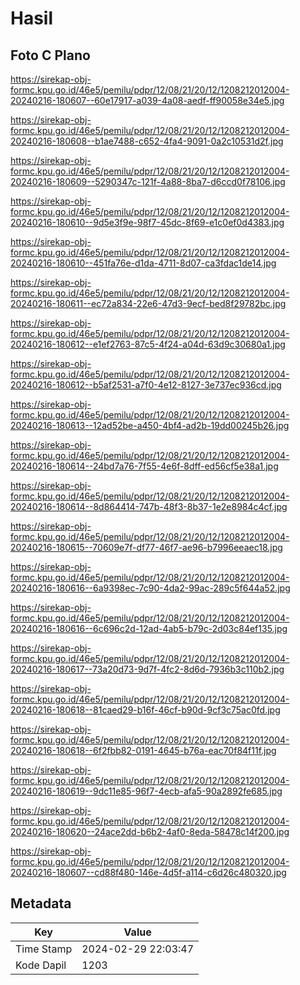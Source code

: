 # Hasil

## Foto C Plano

https://sirekap-obj-formc.kpu.go.id/46e5/pemilu/pdpr/12/08/21/20/12/1208212012004-20240216-180607--60e17917-a039-4a08-aedf-ff90058e34e5.jpg

https://sirekap-obj-formc.kpu.go.id/46e5/pemilu/pdpr/12/08/21/20/12/1208212012004-20240216-180608--b1ae7488-c652-4fa4-9091-0a2c10531d2f.jpg

https://sirekap-obj-formc.kpu.go.id/46e5/pemilu/pdpr/12/08/21/20/12/1208212012004-20240216-180609--5290347c-121f-4a88-8ba7-d6ccd0f78106.jpg

https://sirekap-obj-formc.kpu.go.id/46e5/pemilu/pdpr/12/08/21/20/12/1208212012004-20240216-180610--9d5e3f9e-98f7-45dc-8f69-e1c0ef0d4383.jpg

https://sirekap-obj-formc.kpu.go.id/46e5/pemilu/pdpr/12/08/21/20/12/1208212012004-20240216-180610--451fa76e-d1da-4711-8d07-ca3fdac1de14.jpg

https://sirekap-obj-formc.kpu.go.id/46e5/pemilu/pdpr/12/08/21/20/12/1208212012004-20240216-180611--ec72a834-22e6-47d3-9ecf-bed8f29782bc.jpg

https://sirekap-obj-formc.kpu.go.id/46e5/pemilu/pdpr/12/08/21/20/12/1208212012004-20240216-180612--e1ef2763-87c5-4f24-a04d-63d9c30680a1.jpg

https://sirekap-obj-formc.kpu.go.id/46e5/pemilu/pdpr/12/08/21/20/12/1208212012004-20240216-180612--b5af2531-a7f0-4e12-8127-3e737ec936cd.jpg

https://sirekap-obj-formc.kpu.go.id/46e5/pemilu/pdpr/12/08/21/20/12/1208212012004-20240216-180613--12ad52be-a450-4bf4-ad2b-19dd00245b26.jpg

https://sirekap-obj-formc.kpu.go.id/46e5/pemilu/pdpr/12/08/21/20/12/1208212012004-20240216-180614--24bd7a76-7f55-4e6f-8dff-ed56cf5e38a1.jpg

https://sirekap-obj-formc.kpu.go.id/46e5/pemilu/pdpr/12/08/21/20/12/1208212012004-20240216-180614--8d864414-747b-48f3-8b37-1e2e8984c4cf.jpg

https://sirekap-obj-formc.kpu.go.id/46e5/pemilu/pdpr/12/08/21/20/12/1208212012004-20240216-180615--70609e7f-df77-46f7-ae96-b7996eeaec18.jpg

https://sirekap-obj-formc.kpu.go.id/46e5/pemilu/pdpr/12/08/21/20/12/1208212012004-20240216-180616--6a9398ec-7c90-4da2-99ac-289c5f644a52.jpg

https://sirekap-obj-formc.kpu.go.id/46e5/pemilu/pdpr/12/08/21/20/12/1208212012004-20240216-180616--6c696c2d-12ad-4ab5-b79c-2d03c84ef135.jpg

https://sirekap-obj-formc.kpu.go.id/46e5/pemilu/pdpr/12/08/21/20/12/1208212012004-20240216-180617--73a20d73-9d7f-4fc2-8d6d-7936b3c110b2.jpg

https://sirekap-obj-formc.kpu.go.id/46e5/pemilu/pdpr/12/08/21/20/12/1208212012004-20240216-180618--81caed29-b16f-46cf-b90d-9cf3c75ac0fd.jpg

https://sirekap-obj-formc.kpu.go.id/46e5/pemilu/pdpr/12/08/21/20/12/1208212012004-20240216-180618--6f2fbb82-0191-4645-b76a-eac70f84f11f.jpg

https://sirekap-obj-formc.kpu.go.id/46e5/pemilu/pdpr/12/08/21/20/12/1208212012004-20240216-180619--9dc11e85-96f7-4ecb-afa5-90a2892fe685.jpg

https://sirekap-obj-formc.kpu.go.id/46e5/pemilu/pdpr/12/08/21/20/12/1208212012004-20240216-180620--24ace2dd-b6b2-4af0-8eda-58478c14f200.jpg

https://sirekap-obj-formc.kpu.go.id/46e5/pemilu/pdpr/12/08/21/20/12/1208212012004-20240216-180607--cd88f480-146e-4d5f-a114-c6d26c480320.jpg


## Metadata

| Key        | Value               |
| ---------- | ------------------- |
| Time Stamp | 2024-02-29 22:03:47 |
| Kode Dapil | 1203                |



